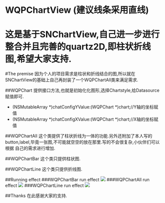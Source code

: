 # WQPChartView  (建议线条采用直线)
这是基于SNChartView,自己进一步进行整合并且完善的quartz2D,即柱状折线图,希望大家支持.
=======
#The premise
因为个人的项目需求是柱状和折线结合的图,所以就在SNChartView的基础上自己再封装了一个WQPChartAll类来满足需求.

##WQPChart
提供接口方法,也就是初始化化图形,选择Chartstyle,给Datasource赋值即可.
- (NSMutableArray *)chatConfigYValue:(WQPChart *)chart;//Y轴的坐标赋值
- (NSMutableArray *)chatConfigXValue:(WQPChart *)chart;//X轴的坐标赋值

##WQPChartAll
这个类提供了柱状折线为一体的功能.另外还附加了本人写的button,label,毕竟一张图,不可能就空空的放在那里.写的不会很复杂,小伙伴们可以根据
自己的需求进行增加.

##WQPChartBar
这个类只提供柱状图.

##WQPChartLine
这个类只提供折线图.

##Running effect
###WQPChartBar run effect
![](http://img0.ph.126.net/HMA-G1Wh-qX4DtDjBGoY5w==/6631705482442625997.jpeg)
###WQPChartAll run effect
![](http://img2.ph.126.net/kqoxFr6Ez1QeSSns6c84ZQ==/3757690939188040769.jpeg)
###WQPChartLine run effect
![](http://img0.ph.126.net/HMA-G1Wh-qX4DtDjBGoY5w==/6631705482442625997.jpeg)

##Thanks
在此感谢大家的支持.
